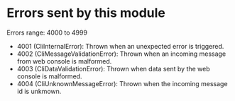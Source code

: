 # Errors sent by this module

Errors range: 4000 to 4999

- 4001 (CliInternalError): Thrown when an unexpected error is triggered.
- 4002 (CliMessageValidationError): Thrown when an incoming message from web console is malformed.
- 4003 (CliDataValidationError): Thrown when data sent by the web console is malformed.
- 4004 (CliUnknownMessageError): Thrown when the incoming message id is unkmown.
